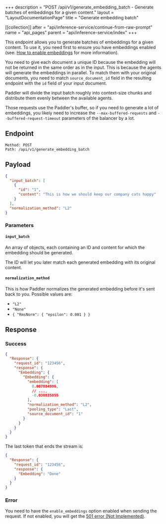 +++
description = "POST /api/v1/generate_embedding_batch - Generate batches of embeddings for a given content."
layout = "LayoutDocumentationPage"
title = "Generate embedding batch"

[[collection]]
after = "api/inference-service/continue-from-raw-prompt"
name = "api_pages"
parent = "api/inference-service/index"
+++

This endpoint allows you to generate batches of embeddings for a given content. To use it, you need first to ensure you have embeddings enabled (see: [How to enable embeddings](docs/internals/how-to-enable-embeddings) for more information).

You need to give each document a unique ID because the embedding will not be returned in the same order as in the input. 
This is because the agents will generate the embeddings in parallel. To match them with your original documents, you need to match `source_document_id` field in the resulting endpoint with the `id` field of your input document.

Paddler will divide the input batch roughly into context-size chunks and distribute them evenly between the available agents.

Those requests use the Paddler's buffer, so if you need to generate a lot of embeddings, you likely need to increase the `--max-buffered-requests` and `--buffered-request-timeout` parameters of the balancer by a lot.

## Endpoint

```
Method: POST
Path: /api/v1/generate_embedding_batch
```

## Payload

```JSON
{
  "input_batch": [
    {
      "id": "1",
      "content": "This is how we should keep our company cats happy"
    }
  ],
  "normalization_method": "L2"
}
```

### Parameters

#### `input_batch`

An array of objects, each containing an ID and content for which the embedding should be generated.

The ID will let you later match each generated embedding with its original content.


#### `normalization_method` 

This is how Paddler normalizes the generated embedding before it's sent back to you. Possible values are:
- `"L2"`
- `"None"`
- `{ "RmsNorm": { "epsilon": 0.001 } }`

## Response

### Success

```JSON
{
  "Response": {
    "request_id": "123456",
    "response": {
      "Embedding": {
        "Embedding": {
          "embedding": [
            0.007884996,
            // ...,
            -0.030835055
          ],
          "normalization_method": "L2",
          "pooling_type": "Last",
          "source_document_id": "1"
        }
      }
    }
  }
}
```

The last token that ends the stream is:

```JSON
{
  "Response": {
    "request_id": "123456",
    "response": {
      "Embedding": "Done"
    }
  }
}
```

### Error

You need to have the `enable_embeddings` option enabled when sending the request. If not enabled, you will get the [501 error (Not Implemented)](https://http.cat/status/501).
